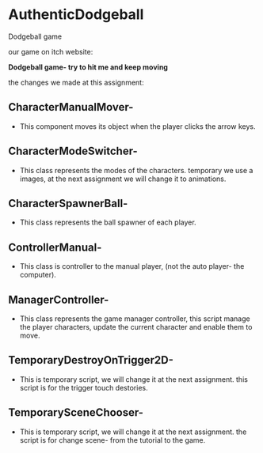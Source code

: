 # AuthenticDodgeball
Dodgeball game


our game on itch website:




**Dodgeball game- try to hit me and keep moving**

the changes we made at this assignment:



## CharacterManualMover-
* This component moves its object when the player clicks the arrow keys.


## CharacterModeSwitcher-
* This class represents the modes of the characters. temporary we use a images, at the next assignment we will change it to animations.


## CharacterSpawnerBall-
* This class represents the ball spawner of each player.


## ControllerManual-
* This class is controller to the manual player, (not the auto player- the computer).


## ManagerController-
* This class represents the game manager controller, this script manage the player characters, update the current character and enable them to move.


## TemporaryDestroyOnTrigger2D-
 * This is temporary script, we will change it at the next assignment. this script is for the trigger touch destories.


## TemporarySceneChooser-

* This is temporary script, we will change it at the next assignment. the script is for change scene- from the tutorial to the game.

